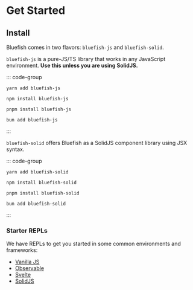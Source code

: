 # Get Started

## Install

Bluefish comes in two flavors: `bluefish-js` and `bluefish-solid`.

`bluefish-js` is a pure-JS/TS library that works in any JavaScript environment.
**Use this unless you are using SolidJS.**

::: code-group

```bash:no-line-numbers [yarn]
yarn add bluefish-js
```

```bash:no-line-numbers [npm]
npm install bluefish-js
```

```bash:no-line-numbers [pnpm]
pnpm install bluefish-js
```

```bash:no-line-numbers [bun]
bun add bluefish-js
```

:::

`bluefish-solid` offers Bluefish as a SolidJS component library using JSX syntax.

::: code-group

```bash:no-line-numbers [yarn]
yarn add bluefish-solid
```

```bash:no-line-numbers [npm]
npm install bluefish-solid
```

```bash:no-line-numbers [pnpm]
pnpm install bluefish-solid
```

```bash:no-line-numbers [bun]
bun add bluefish-solid
```

:::

### Starter REPLs

We have REPLs to get you started in some common environments and frameworks:

- [Vanilla JS](https://playground.solidjs.com/anonymous/d19113c2-dab6-4867-9d2b-4c14040757b9) <!-- - Vanilla HTML **TODO** -->
- [Observable](https://observablehq.com/@joshpoll/bluefish-in-observable)
- [Svelte](https://svelte.dev/repl/1fa5bf8713ac4fc2a991560e50564932?version=4.2.1) <!-- - anywidget **TODO** -->
- [SolidJS](https://playground.solidjs.com/anonymous/b5ec4207-c725-4bce-9bc8-18e639067514)
